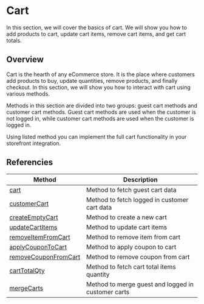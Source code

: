 # Cart

In this section, we will cover the basics of cart. We will show you how to add products to cart, update cart items, remove cart items, and get cart totals.

## Overview
Cart is the hearth of any eCommerce store. It is the place where customers add products to buy, update quantities, remove products, and finally checkout. In this section, we will show you how to interact with cart using various methods.

Methods in this section are divided into two groups: guest cart methods and customer cart methods. Guest cart methods are used when the customer is not logged in, while customer cart methods are used when the customer is logged in.

Using listed method you can implement the full cart functionality in your storefront integration.



## Referencies
| Method                                                                       | Description                                        |
|------------------------------------------------------------------------------|----------------------------------------------------|
| [cart](../reference/api/magento-sdk.cart.md)                                 | Method to fetch guest cart data                      |
| [customerCart](../reference/api/magento-sdk.customerCart.md)                 | Method to fetch logged in customer cart data         |
| [createEmptyCart](../reference/api/magento-sdk.createEmptyCart.md)           | Method to create a new cart                        |
| [updateCartItems](../reference/api/magento-sdk.updateCartItems.md)           | Method to update cart items                        |
| [removeItemFromCart](../reference/api/magento-sdk.removeItemFromCart.md)        | Method to remove item from cart                    |
| [applyCouponToCart](../reference/api/magento-sdk.applyCouponToCart.md)       | Method to apply coupon to cart                     |
| [removeCouponFromCart](../reference/api/magento-sdk.removeCouponFromCart.md) | Method to remove coupon from cart                  |
| [cartTotalQty](../reference/api/magento-sdk.cartTotalQty.md)                 | Method to fetch cart total items quantity            |
| [mergeCarts](../reference/api/magento-sdk.mergeCarts.md)                     | Method to merge guest and logged in customer carts |





